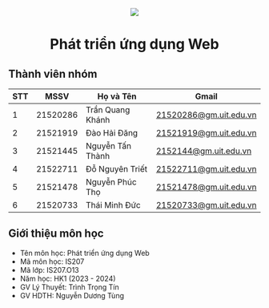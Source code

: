 <p align="center">
  <img src="https://www.uit.edu.vn/sites/vi/files/banner_uit.png">
</p>

<h1 align="center">Phát triển ứng dụng Web</h1>

## Thành viên nhóm
<p align="center">
  
| STT | MSSV | Họ và Tên | Gmail 
|----|-------|------|-------|
| 1 | 21520286 | Trần Quang Khánh | 21520286@gm.uit.edu.vn |
| 2 | 21521919 | Đào Hải Đăng | 21521919@gm.uit.edu.vn  |
| 3 | 21521445 | Nguyễn Tấn Thành | 2152144@gm.uit.edu.vn  |
| 4 | 21522711 | Đỗ Nguyên Triết | 21522711@gm.uit.edu.vn  |
| 5 | 21521478 | Nguyễn Phúc Thọ | 21521478@gm.uit.edu.vn  |
| 6 | 21520733 | Thái Minh Đức | 21520733@gm.uit.edu.vn  |

</p>

## Giới thiệu môn học
* Tên môn học: Phát triển ứng dụng Web
* Mã môn học: IS207
* Mã lớp: IS207.O13
* Năm học: HK1 (2023 - 2024)
* GV Lý Thuyết: Trình Trọng Tín
* GV HDTH: Nguyễn Dương Tùng


